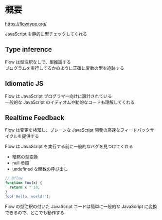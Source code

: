 # 概要

https://flowtype.org/

JavaScript を静的に型チェックしてくれる

## Type inference
Flow は型注釈なしで、型推論する  
プログラムを実行してるかのように正確に変数の型を追跡する


## Idiomatic JS
Flow は JavaScript プログラマー向けに設計されている  
一般的な JavaScript のイディオムや動的なコードも理解してくれる


## Realtime Feedback
Flow は変更を検知し、プレーンな JavaScript 開発の高速なフィードバックサイクルを提供する


Flow は JavaScript を実行する前に一般的なバグを見つけてくれる
- 暗黙の型変換
- null 参照
- undefined な関数の呼び出し

```js
// @flow
function foo(x) {
  return x * 10;
}
foo('Hello, world!');
```

Flow の型注釈の付いた JavaScript コードは簡単に一般的な JavaScript に変換できるので、どこでも動作する
